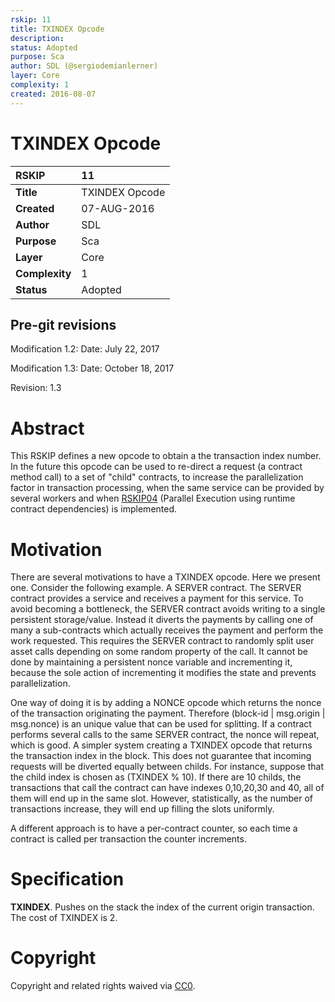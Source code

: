 ```yaml
---
rskip: 11
title: TXINDEX Opcode
description: 
status: Adopted
purpose: Sca
author: SDL (@sergiodemianlerner)
layer: Core
complexity: 1
created: 2016-08-07
---
```

# TXINDEX Opcode

|RSKIP          |11           |
| :------------ |:-------------|
|**Title**      |TXINDEX Opcode |
|**Created**    |07-AUG-2016 |
|**Author**     |SDL |
|**Purpose**    |Sca |
|**Layer**      |Core |
|**Complexity** |1 |
|**Status**     |Adopted |

## Pre-git revisions

Modification 1.2:  Date: July 22, 2017

Modification 1.3:  Date: October 18, 2017

Revision: 1.3


# **Abstract**

This RSKIP defines a new opcode to obtain a the transaction index number. In the future this opcode can be used to re-direct a request (a contract method call) to a set of "child" contracts, to increase the parallelization factor in transaction processing, when the same service can be provided by several workers and when [RSKIP04]  (Parallel Execution using runtime contract dependencies) is implemented. 

# **Motivation**

There are several motivations to have a TXINDEX opcode. Here we present one. Consider the following example. A SERVER contract. The SERVER contract provides a service and receives a payment for this service. To avoid becoming a bottleneck, the SERVER contract avoids writing to a single persistent storage/value. Instead it diverts the payments by calling one of many a sub-contracts which actually receives the payment and perform the work requested. This requires the SERVER contract to randomly split user asset calls depending on some random property of the call. It cannot be done by maintaining a persistent nonce variable and incrementing it, because the sole action of incrementing it modifies the state and prevents parallelization. 

One way of doing it is by adding a NONCE opcode which returns the nonce of the transaction originating the payment. Therefore (block-id | msg.origin | msg.nonce) is an unique value that can be used for splitting. If a contract performs several calls to the same SERVER contract, the nonce will repeat, which is good. A simpler system creating a TXINDEX opcode that returns the transaction index in the block. This does not guarantee that incoming requests will be diverted equally between childs. For instance, suppose that the child index is chosen as (TXINDEX % 10). If there are 10 childs, the transactions that call the contract can have indexes 0,10,20,30 and 40, all of them will end up in the same slot.  However, statistically, as the number of transactions increase, they will end up filling the slots uniformly. 

A different approach is to have a per-contract counter, so each time a contract is called per transaction the counter increments.

# **Specification**

**TXINDEX**. Pushes on the stack the index of the current origin transaction. The cost of TXINDEX is 2.

[RSKIP04]: https://github.com/rsksmart/RSKIPs/blob/master/IPs/RSKIP04.md


# **Copyright**

Copyright and related rights waived via [CC0](https://creativecommons.org/publicdomain/zero/1.0/).
